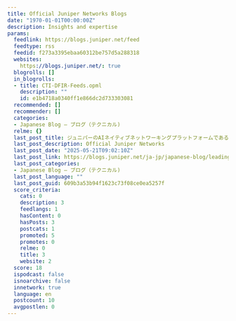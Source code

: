 ```yaml
---
title: Official Juniper Networks Blogs
date: "1970-01-01T00:00:00Z"
description: Insights and expertise
params:
  feedlink: https://blogs.juniper.net/feed
  feedtype: rss
  feedid: f273a3395ebaa60312be757d5a288318
  websites:
    https://blogs.juniper.net/: true
  blogrolls: []
  in_blogrolls:
  - title: CTI-DFIR-Feeds.opml
    description: ""
    id: e1b4718a0340ff1e866dc2d733303081
  recommended: []
  recommender: []
  categories:
  - Japanese Blog – ブログ（テクニカル)
  relme: {}
  last_post_title: ジュニパーのAIネイティブネットワーキングプラットフォームであるMistで、次の時代のAIイノベーションをリードする
  last_post_description: Official Juniper Networks
  last_post_date: "2025-05-21T09:02:10Z"
  last_post_link: https://blogs.juniper.net/ja-jp/japanese-blog/leading-the-next-era-of-ai-innovation-with-mist-junipers-ai-native-networking-platform-jp
  last_post_categories:
  - Japanese Blog – ブログ（テクニカル)
  last_post_language: ""
  last_post_guid: 609b3a53b94f1623c73f08ce0ea5257f
  score_criteria:
    cats: 0
    description: 3
    feedlangs: 1
    hasContent: 0
    hasPosts: 3
    postcats: 1
    promoted: 5
    promotes: 0
    relme: 0
    title: 3
    website: 2
  score: 18
  ispodcast: false
  isnoarchive: false
  innetwork: true
  language: en
  postcount: 10
  avgpostlen: 0
---
```


